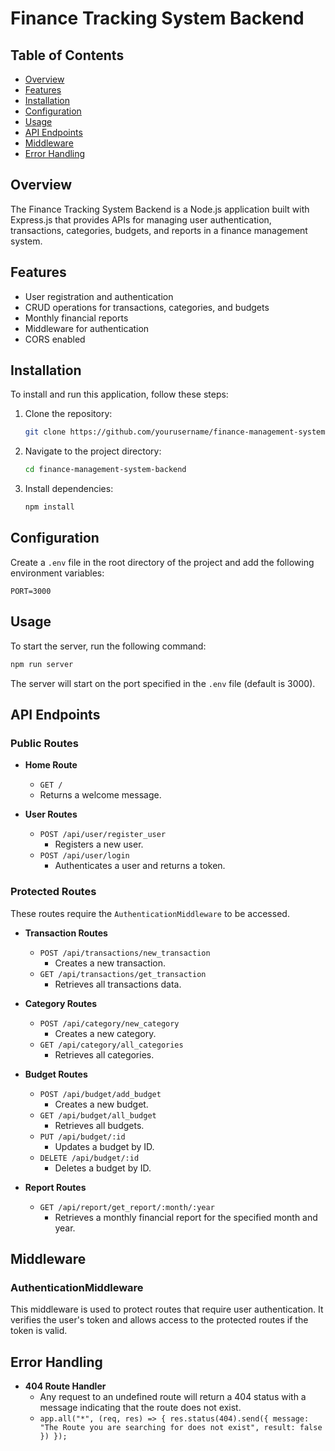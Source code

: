 # Finance Tracking System Backend

## Table of Contents
- [Overview](#overview)
- [Features](#features)
- [Installation](#installation)
- [Configuration](#configuration)
- [Usage](#usage)
- [API Endpoints](#api-endpoints)
- [Middleware](#middleware)
- [Error Handling](#error-handling)

## Overview
The Finance Tracking System Backend is a Node.js application built with Express.js that provides APIs for managing user authentication, transactions, categories, budgets, and reports in a finance management system.

## Features
- User registration and authentication
- CRUD operations for transactions, categories, and budgets
- Monthly financial reports
- Middleware for authentication
- CORS enabled

## Installation
To install and run this application, follow these steps:

1. Clone the repository:
    ```sh
    git clone https://github.com/yourusername/finance-management-system-backend.git
    ```

2. Navigate to the project directory:
    ```sh
    cd finance-management-system-backend
    ```

3. Install dependencies:
    ```sh
    npm install
    ```

## Configuration
Create a `.env` file in the root directory of the project and add the following environment variables:
```
PORT=3000
```

## Usage
To start the server, run the following command:
```sh
npm run server
```
The server will start on the port specified in the `.env` file (default is 3000).

## API Endpoints
### Public Routes
- **Home Route**
  - `GET /`
  - Returns a welcome message.

- **User Routes**
  - `POST /api/user/register_user`
    - Registers a new user.
  - `POST /api/user/login`
    - Authenticates a user and returns a token.

### Protected Routes
These routes require the `AuthenticationMiddleware` to be accessed.

- **Transaction Routes**
  - `POST /api/transactions/new_transaction`
    - Creates a new transaction.
  - `GET /api/transactions/get_transaction`
    - Retrieves all transactions data.
    
- **Category Routes**
  - `POST /api/category/new_category`
    - Creates a new category.
  - `GET /api/category/all_categories`
    - Retrieves all categories.

- **Budget Routes**
  - `POST /api/budget/add_budget`
    - Creates a new budget.
  - `GET /api/budget/all_budget`
    - Retrieves all budgets.
  - `PUT /api/budget/:id`
    - Updates a budget by ID.
  - `DELETE /api/budget/:id`
    - Deletes a budget by ID.

- **Report Routes**
  - `GET /api/report/get_report/:month/:year`
    - Retrieves a monthly financial report for the specified month and year.

## Middleware
### AuthenticationMiddleware
This middleware is used to protect routes that require user authentication. It verifies the user's token and allows access to the protected routes if the token is valid.

## Error Handling
- **404 Route Handler**
  - Any request to an undefined route will return a 404 status with a message indicating that the route does not exist.
  - `app.all("*", (req, res) => { res.status(404).send({ message: "The Route you are searching for does not exist", result: false }) });`
